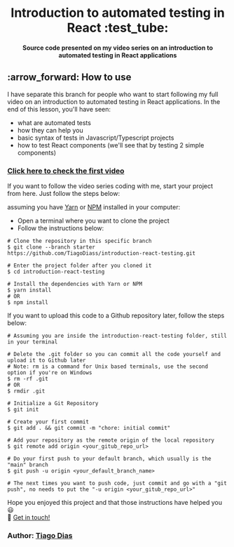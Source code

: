 <div align='center'>
  <h1>
    Introduction to automated testing in React :test_tube:
  </h1>
  
  <h4 align="center">
    Source code presented on my video series on an introduction to automated testing in React applications
  </h4>
 </div>

<h2 id="how-to-use" name="how-to-use">
  :arrow_forward: How to use
</h2>

I have separate this branch for people who want to start following my full video on an introduction to automated testing in React applications. In the end of this lesson, you'll have seen: 
  - what are automated tests
  - how they can help you
  - basic syntax of tests in Javascript/Typescript projects
  - how to test React components (we'll see that by testing 2 simple components)

### [Click here to check the first video](https://youtu.be/hm6RHlOBNcY)

If you want to follow the video series coding with me, start your project from here. Just follow the steps below:

assuming you have [Yarn](https://yarnpkg.com/) or [NPM](https://www.npmjs.com/) installed in your computer:

- Open a terminal where you want to clone the project
- Follow the instructions below:

```
# Clone the repository in this specific branch
$ git clone --branch starter https://github.com/TiagoDiass/introduction-react-testing.git

# Enter the project folder after you cloned it
$ cd introduction-react-testing

# Install the dependencies with Yarn or NPM
$ yarn install
# OR
$ npm install
```

If you want to upload this code to a Github repository later, follow the steps below:

```
# Assuming you are inside the introduction-react-testing folder, still in your terminal

# Delete the .git folder so you can commit all the code yourself and upload it to Github later
# Note: rm is a command for Unix based terminals, use the second option if you're on Windows
$ rm -rf .git
# OR
$ rmdir .git

# Initialize a Git Repository
$ git init

# Create your first commit
$ git add . && git commit -m "chore: initial commit"

# Add your repository as the remote origin of the local repository
$ git remote add origin <your_gitub_repo_url>

# Do your first push to your default branch, which usually is the "main" branch
$ git push -u origin <your_default_branch_name>

# The next times you want to push code, just commit and go with a "git push", no needs to put the "-u origin <your_gitub_repo_url>"
```

Hope you enjoyed this project and that those instructions have helped you :smiley:<br>
:wave: [Get in touch!](https://www.linkedin.com/in/tiagodiass)

### Author: [Tiago Dias](https://github.com/TiagoDiass)
